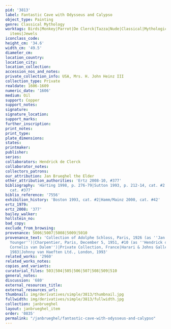 ```yaml
---
pid: '3813'
label: Fantastic Cave with Odysseus and Calypso
object_type: Painting
genre: Classical Mythology
worktags: Birds|Monkey|Parrot|De Clerck|Tazza|Nude|Classical|Mythological|Flowers|Fruit|Household
  items|Jewels
iconclass_code:
height_cm: '34.6'
width_cm: '49.5'
diameter_cm:
location_country:
location_city:
location_collection:
accession_nos_and_notes:
private_collection_info: USA, Mrs. H. John Heinz III
collection_type: Private
realdate: 1606-1609
numeric_date: '1606'
medium: Oil
support: Copper
support_notes:
signature:
signature_location:
support_marks:
further_inscription:
print_notes:
print_type:
plate_dimensions:
states:
printmaker:
publisher:
series:
collaborators: Hendrick de Clerck
collaborator_notes:
collectors_patrons:
our_attribution: Jan Brueghel the Elder
other_attribution_authorities: 'Ertz 2008-10, #377'
bibliography: 'Härting 1998, p. 276-79|Sutton 1993, p. 212-14, cat. #2|Ertz 2008-10,
  cat. #377'
biblio_reference: '7556'
exhibition_history: 'Boston 1993, cat. #2|Hamm/Mainz 2000, cat. #42'
ertz_1979:
ertz_2008: '377'
bailey_walker:
hollstein_no:
bad_copy:
exclude_from_browsing:
provenance: 5006|5007|5008|5009|5010
provenance_text: 'Collection of Adolphe Schloss, Paris, 1926 (as ''Jan Brueghel the
  Younger'')|Charpentier, Paris, December 5, 1951, #10 (as ''Hendrick de Clerck and
  Cornelis van Dalem'')|Private Collection, France|Harari & Johns Gallery, London,
  1983|Johnny van Haeften Ltd., London, 1993'
related_works: '2960'
related_works_notes:
copies_and_variants:
curatorial_files: 503|504|505|506|507|508|509|510
general_notes:
discussion: '680'
external_resources_title:
external_resources_url:
thumbnail: img/derivatives/simple/3813/thumbnail.jpg
fullwidth: img/derivatives/simple/3813/fullwidth.jpg
collection: janbrueghel
layout: janbrueghel_item
order: '0835'
permalink: "/janbrueghel/fantastic-cave-with-odysseus-and-calypso"
---
```

